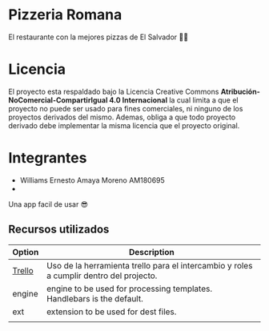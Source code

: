 # Pizzeria Romana
El restaurante con la mejores pizzas de El Salvador 🍷🧐

# Licencia
El proyecto esta respaldado bajo la Licencia Creative Commons **Atribución-NoComercial-CompartirIgual 4.0 Internacional** la cual limita a que el proyecto no puede ser usado para fines comerciales, ni ninguno de los proyectos derivados del mismo. Ademas, obliga a que todo proyecto derivado debe implementar la misma licencia que el proyecto original.


# Integrantes
- Williams Ernesto Amaya Moreno AM180695
-


Una app facil de usar 😎

## Recursos utilizados

| Option                                                                                                         | Description                                                                             |
| -------------------------------------------------------------------------------------------------------------- | --------------------------------------------------------------------------------------- |
| [Trello](https://trello.com/invite/b/UM2AAIBR/aa7f6d91fb106f3fb46c82be7946f612/go-to-market-strategy-template) | Uso de la herramienta trello para el intercambio y roles a cumplir dentro del projecto. |
| engine                                                                                                         | engine to be used for processing templates. Handlebars is the default.                  |
| ext                                                                                                            | extension to be used for dest files.                             | Balsamiq                                                                                                       |    Herramienta .
                                |
